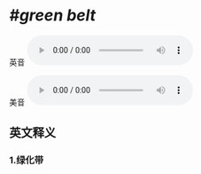 # ***\#green belt*** 
英音
<audio src="./media/green belt1_AAC.aac" controls="controls"></audio>

美音
<audio src="./media/green belt2_AAC.aac" controls="controls"></audio>



  

英文释义
---
### 1.**绿化带**  


